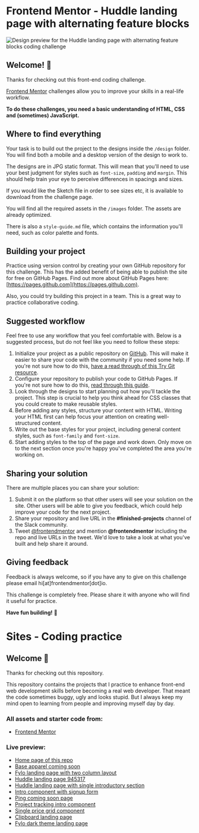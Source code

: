 # Frontend Mentor - Huddle landing page with alternating feature blocks

![Design preview for the Huddle landing page with alternating feature blocks coding challenge](./design/desktop-preview.jpg)

## Welcome! 👋

Thanks for checking out this front-end coding challenge.

[Frontend Mentor](https://www.frontendmentor.io) challenges allow you to improve your skills in a real-life workflow.

**To do these challenges, you need a basic understanding of HTML, CSS and (sometimes) JavaScript.**

## Where to find everything

Your task is to build out the project to the designs inside the `/design` folder. You will find both a mobile and a desktop version of the design to work to. 

The designs are in JPG static format. This will mean that you'll need to use your best judgment for styles such as `font-size`, `padding` and `margin`. This should help train your eye to perceive differences in spacings and sizes.

If you would like the Sketch file in order to see sizes etc, it is available to download from the challenge page.

You will find all the required assets in the `/images` folder. The assets are already optimized.

There is also a `style-guide.md` file, which contains the information you'll need, such as color palette and fonts.

## Building your project

Practice using version control by creating your own GitHub repository for this challenge. This has the added benefit of being able to publish the site for free on GitHub Pages. Find out more about GitHub Pages here: [https://pages.github.com](https://pages.github.com).

Also, you could try building this project in a team. This is a great way to practice collaborative coding.

## Suggested workflow

Feel free to use any workflow that you feel comfortable with. Below is a suggested process, but do not feel like you need to follow these steps:

1. Initialize your project as a public repository on [GitHub](https://github.com/). This will make it easier to share your code with the community if you need some help. If you're not sure how to do this, [have a read through of this Try Git resource](https://try.github.io/).
2. Configure your repository to publish your code to GitHub Pages. If you're not sure how to do this, [read through this guide](https://help.github.com/en/articles/configuring-a-publishing-source-for-github-pages).
3. Look through the designs to start planning out how you'll tackle the project. This step is crucial to help you think ahead for CSS classes that you could create to make reusable styles.
4. Before adding any styles, structure your content with HTML. Writing your HTML first can help focus your attention on creating well-structured content.
5. Write out the base styles for your project, including general content styles, such as `font-family` and `font-size`.
6. Start adding styles to the top of the page and work down. Only move on to the next section once you're happy you've completed the area you're working on.

## Sharing your solution

There are multiple places you can share your solution:

1. Submit it on the platform so that other users will see your solution on the site. Other users will be able to give you feedback, which could help improve your code for the next project.
2. Share your repository and live URL in the **#finished-projects** channel of the Slack community.
3. Tweet [@frontendmentor](https://twitter.com/frontendmentor) and mention **@frontendmentor** including the repo and live URLs in the tweet. We'd love to take a look at what you've built and help share it around.

## Giving feedback

Feedback is always welcome, so if you have any to give on this challenge please email hi[at]frontendmentor[dot]io.

This challenge is completely free. Please share it with anyone who will find it useful for practice.

**Have fun building!** 🚀




# Sites - Coding practice

## Welcome 👋

Thanks for checking out this repository.

This repository contains the projects that I practice to enhance front-end web development skills before becoming a real web developer. That meant the code sometimes buggy, ugly and looks stupid. But I always keep my mind open to learning from people and improving myself day by day.

### All assets and starter code from: 

* [Frontend Mentor](https://www.frontendmentor.io)

### Live preview:

* [Home page of this repo](https://tdphut.github.io/sites/index.html)
* [Base apparel coming soon](https://tdphut.github.io/sites/base-apparel-coming-soon/index.html)
* [Fylo landing page with two column layout](https://tdphut.github.io/sites/fylo-landing-page-with-two-column-layout/index.html)
* [Huddle landing page 945317](https://tdphut.github.io/sites/huddle-landing-page-945317/index.html)
* [Huddle landing page with single introductory section](https://tdphut.github.io/sites/huddle-landing-page-with-single-introductory-section/index.html)
* [Intro component with signup form](https://tdphut.github.io/sites/intro-component-with-signup-form/index.html)
* [Ping coming soon page](https://tdphut.github.io/sites/ping-coming-soon-page/index.html)
* [Project tracking intro component](https://tdphut.github.io/sites/project-tracking-intro-component/index.html)
* [Single price grid component](https://tdphut.github.io/sites/single-price-grid-component/index.html)
* [Clipboard landing page](https://tdphut.github.io/sites/clipboard-landing-page/index.html)
* [Fylo dark theme landing page](https://tdphut.github.io/sites/fylo-dark-theme-landing-page/index.html)
